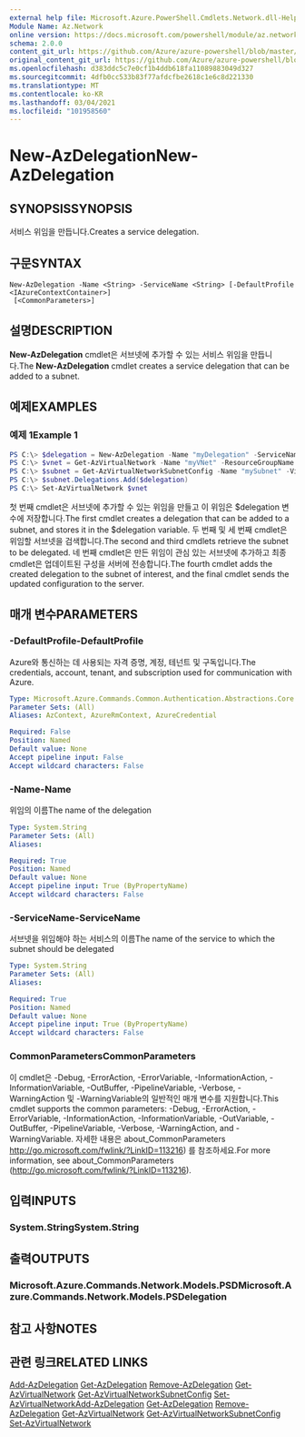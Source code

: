 ```yaml
---
external help file: Microsoft.Azure.PowerShell.Cmdlets.Network.dll-Help.xml
Module Name: Az.Network
online version: https://docs.microsoft.com/powershell/module/az.network/new-azdelegation
schema: 2.0.0
content_git_url: https://github.com/Azure/azure-powershell/blob/master/src/Network/Network/help/New-AzDelegation.md
original_content_git_url: https://github.com/Azure/azure-powershell/blob/master/src/Network/Network/help/New-AzDelegation.md
ms.openlocfilehash: d383ddc5c7e0cf1b4ddb618fa11089883049d327
ms.sourcegitcommit: 4dfb0cc533b83f77afdcfbe2618c1e6c8d221330
ms.translationtype: MT
ms.contentlocale: ko-KR
ms.lasthandoff: 03/04/2021
ms.locfileid: "101958560"
---
```

# <span data-ttu-id="a7b1b-101">New-AzDelegation</span><span class="sxs-lookup"><span data-stu-id="a7b1b-101">New-AzDelegation</span></span>

## <span data-ttu-id="a7b1b-102">SYNOPSIS</span><span class="sxs-lookup"><span data-stu-id="a7b1b-102">SYNOPSIS</span></span>
<span data-ttu-id="a7b1b-103">서비스 위임을 만듭니다.</span><span class="sxs-lookup"><span data-stu-id="a7b1b-103">Creates a service delegation.</span></span>

## <span data-ttu-id="a7b1b-104">구문</span><span class="sxs-lookup"><span data-stu-id="a7b1b-104">SYNTAX</span></span>

```
New-AzDelegation -Name <String> -ServiceName <String> [-DefaultProfile <IAzureContextContainer>]
 [<CommonParameters>]
```

## <span data-ttu-id="a7b1b-105">설명</span><span class="sxs-lookup"><span data-stu-id="a7b1b-105">DESCRIPTION</span></span>
<span data-ttu-id="a7b1b-106">**New-AzDelegation** cmdlet은 서브넷에 추가할 수 있는 서비스 위임을 만듭니다.</span><span class="sxs-lookup"><span data-stu-id="a7b1b-106">The **New-AzDelegation** cmdlet creates a service delegation that can be added to a subnet.</span></span>

## <span data-ttu-id="a7b1b-107">예제</span><span class="sxs-lookup"><span data-stu-id="a7b1b-107">EXAMPLES</span></span>

### <span data-ttu-id="a7b1b-108">예제 1</span><span class="sxs-lookup"><span data-stu-id="a7b1b-108">Example 1</span></span>
```powershell
PS C:\> $delegation = New-AzDelegation -Name "myDelegation" -ServiceName "Microsoft.Sql/servers"
PS C:\> $vnet = Get-AzVirtualNetwork -Name "myVNet" -ResourceGroupName "myResourceGroup"
PS C:\> $subnet = Get-AzVirtualNetworkSubnetConfig -Name "mySubnet" -VirtualNetwork $vnet
PS C:\> $subnet.Delegations.Add($delegation)
PS C:\> Set-AzVirtualNetwork $vnet
```

<span data-ttu-id="a7b1b-109">첫 번째 cmdlet은 서브넷에 추가할 수 있는 위임을 만들고 이 위임은 $delegation 변수에 저장합니다.</span><span class="sxs-lookup"><span data-stu-id="a7b1b-109">The first cmdlet creates a delegation that can be added to a subnet, and stores it in the $delegation variable.</span></span> <span data-ttu-id="a7b1b-110">두 번째 및 세 번째 cmdlet은 위임할 서브넷을 검색합니다.</span><span class="sxs-lookup"><span data-stu-id="a7b1b-110">The second and third cmdlets retrieve the subnet to be delegated.</span></span> <span data-ttu-id="a7b1b-111">네 번째 cmdlet은 만든 위임이 관심 있는 서브넷에 추가하고 최종 cmdlet은 업데이트된 구성을 서버에 전송합니다.</span><span class="sxs-lookup"><span data-stu-id="a7b1b-111">The fourth cmdlet adds the created delegation to the subnet of interest, and the final cmdlet sends the updated configuration to the server.</span></span>

## <span data-ttu-id="a7b1b-112">매개 변수</span><span class="sxs-lookup"><span data-stu-id="a7b1b-112">PARAMETERS</span></span>

### <span data-ttu-id="a7b1b-113">-DefaultProfile</span><span class="sxs-lookup"><span data-stu-id="a7b1b-113">-DefaultProfile</span></span>
<span data-ttu-id="a7b1b-114">Azure와 통신하는 데 사용되는 자격 증명, 계정, 테넌트 및 구독입니다.</span><span class="sxs-lookup"><span data-stu-id="a7b1b-114">The credentials, account, tenant, and subscription used for communication with Azure.</span></span>

```yaml
Type: Microsoft.Azure.Commands.Common.Authentication.Abstractions.Core.IAzureContextContainer
Parameter Sets: (All)
Aliases: AzContext, AzureRmContext, AzureCredential

Required: False
Position: Named
Default value: None
Accept pipeline input: False
Accept wildcard characters: False
```

### <span data-ttu-id="a7b1b-115">-Name</span><span class="sxs-lookup"><span data-stu-id="a7b1b-115">-Name</span></span>
<span data-ttu-id="a7b1b-116">위임의 이름</span><span class="sxs-lookup"><span data-stu-id="a7b1b-116">The name of the delegation</span></span>

```yaml
Type: System.String
Parameter Sets: (All)
Aliases:

Required: True
Position: Named
Default value: None
Accept pipeline input: True (ByPropertyName)
Accept wildcard characters: False
```

### <span data-ttu-id="a7b1b-117">-ServiceName</span><span class="sxs-lookup"><span data-stu-id="a7b1b-117">-ServiceName</span></span>
<span data-ttu-id="a7b1b-118">서브넷을 위임해야 하는 서비스의 이름</span><span class="sxs-lookup"><span data-stu-id="a7b1b-118">The name of the service to which the subnet should be delegated</span></span>

```yaml
Type: System.String
Parameter Sets: (All)
Aliases:

Required: True
Position: Named
Default value: None
Accept pipeline input: True (ByPropertyName)
Accept wildcard characters: False
```

### <span data-ttu-id="a7b1b-119">CommonParameters</span><span class="sxs-lookup"><span data-stu-id="a7b1b-119">CommonParameters</span></span>
<span data-ttu-id="a7b1b-120">이 cmdlet은 -Debug, -ErrorAction, -ErrorVariable, -InformationAction, -InformationVariable, -OutBuffer, -PipelineVariable, -Verbose, -WarningAction 및 -WarningVariable의 일반적인 매개 변수를 지원합니다.</span><span class="sxs-lookup"><span data-stu-id="a7b1b-120">This cmdlet supports the common parameters: -Debug, -ErrorAction, -ErrorVariable, -InformationAction, -InformationVariable, -OutVariable, -OutBuffer, -PipelineVariable, -Verbose, -WarningAction, and -WarningVariable.</span></span> <span data-ttu-id="a7b1b-121">자세한 내용은 about_CommonParameters http://go.microsoft.com/fwlink/?LinkID=113216) 를 참조하세요.</span><span class="sxs-lookup"><span data-stu-id="a7b1b-121">For more information, see about_CommonParameters (http://go.microsoft.com/fwlink/?LinkID=113216).</span></span>

## <span data-ttu-id="a7b1b-122">입력</span><span class="sxs-lookup"><span data-stu-id="a7b1b-122">INPUTS</span></span>

### <span data-ttu-id="a7b1b-123">System.String</span><span class="sxs-lookup"><span data-stu-id="a7b1b-123">System.String</span></span>

## <span data-ttu-id="a7b1b-124">출력</span><span class="sxs-lookup"><span data-stu-id="a7b1b-124">OUTPUTS</span></span>

### <span data-ttu-id="a7b1b-125">Microsoft.Azure.Commands.Network.Models.PSD</span><span class="sxs-lookup"><span data-stu-id="a7b1b-125">Microsoft.Azure.Commands.Network.Models.PSDelegation</span></span>

## <span data-ttu-id="a7b1b-126">참고 사항</span><span class="sxs-lookup"><span data-stu-id="a7b1b-126">NOTES</span></span>

## <span data-ttu-id="a7b1b-127">관련 링크</span><span class="sxs-lookup"><span data-stu-id="a7b1b-127">RELATED LINKS</span></span>

<span data-ttu-id="a7b1b-128">[Add-AzDelegation](./Add-AzDelegation.md) 
 [Get-AzDelegation](./Get-AzDelegation.md) 
 [Remove-AzDelegation](./Remove-AzDelegation.md) 
 [Get-AzVirtualNetwork](./Get-AzVirtualNetwork.md) 
 [Get-AzVirtualNetworkSubnetConfig](./Get-AzVirtualNetworkSubnetConfig.md) 
 [Set-AzVirtualNetwork](./Set-AzVirtualNetwork.md)</span><span class="sxs-lookup"><span data-stu-id="a7b1b-128">[Add-AzDelegation](./Add-AzDelegation.md)
[Get-AzDelegation](./Get-AzDelegation.md)
[Remove-AzDelegation](./Remove-AzDelegation.md)
[Get-AzVirtualNetwork](./Get-AzVirtualNetwork.md)
[Get-AzVirtualNetworkSubnetConfig](./Get-AzVirtualNetworkSubnetConfig.md)
[Set-AzVirtualNetwork](./Set-AzVirtualNetwork.md)</span></span>